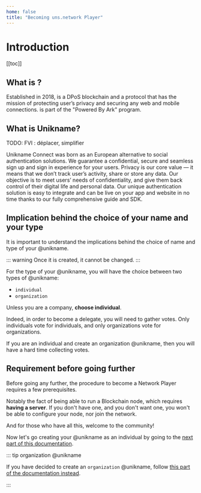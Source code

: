 ```yaml
---
home: false
title: "Becoming uns.network Player"
---
```


# Introduction

[[toc]]

## What is <uns/>?

Established in 2018, <uns/> is a DPoS blockchain and a protocol that has the mission of protecting user’s privacy and securing any web and mobile connections.
<uns/> is part of the "Powered By Ark" program.

## What is Unikname?

TODO: FVI : déplacer, simplifier

Unikname Connect was born as an European alternative to social authentication solutions. We guarantee a confidential, secure and seamless sign up and sign in experience for your users. Privacy is our core value — it means that we don’t track user’s activity, share or store any data. Our objective is to meet users’ needs of confidentiality, and give them back control of their digital life and personal data. Our unique authentication solution is easy to integrate and can be live on your app and website in no time thanks to our fully comprehensive guide and SDK.

## Implication behind the choice of your name and your type

It is important to understand the implications behind the choice of name and type of your @unikname.

::: warning
Once it is created, it cannot be changed.
:::

For the type of your @unikname, you will have the choice between two types of @unikname:

- `individual`
- `organization`

Unless you are a company, **choose individual**.

Indeed, in order to become a delegate, you will need to gather votes.
Only individuals vote for individuals, and only organizations vote for organizations.

If you are an individual and create an organization @unikname, then you will have a hard time collecting votes.

## Requirement before going further

Before going any further, the procedure to become a Network Player requires a few prerequisites.

Notably the fact of being able to run a Blockchain node, which requires **having a server**.
If you don't have one, and you don't want one, you won't be able to configure your node, nor join the network.

And for those who have all this, welcome to the community!

Now let's go creating your @unikname as an individual by going to the [next part of this documentation](./creating-your-unikname-individual).


::: tip organization @unikname

If you have decided to create an `organization` @unikname, follow [this part of the documentation instead](./creating-unikname-organization).

:::

